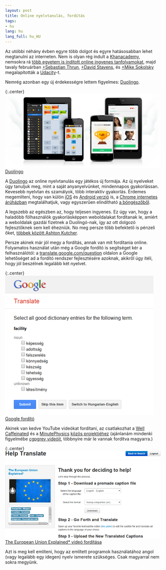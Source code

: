 ```yaml
---
layout: post
title: Online nyelvtanulás, fordítás
tags:
- hu
lang: hu
lang_full: hu_HU
---
```


Az utóbbi néhány évben egyre több dolgot és egyre hatásosabban lehet megtanulni
az interneten. Nem is olyan rég indult a [Khanacademy][1], nemsokra rá [több
egyetem is indított online ingyenes tanfolyamokat][2], majd tavaly februárban
[+Sebastian Thrun][4], [+David Stavens][5], és [+Mike Sokolsky][6]
megalapították a [Udacity][3]-t.

[1]: https://www.khanacademy.org/
[2]: https://www.coursera.org/
[3]: https://www.udacity.com/
[4]: https://plus.google.com/101416274833608453021
[5]: https://plus.google.com/108082951601963426010
[6]: https://plus.google.com/116392046689532645579

Nemrég azonban egy új érdekességre lettem figyelmes: [Duolingo][7].

[7]: https://www.duolingo.com/

{:.center}
[![Duolingo](/images/2013/duolingo.png)
Duolingo
][7]

A [Duolingo][7] az online nyelvtanulás egy játékos új formája. Az új nyelveket
úgy tanuljuk meg, mint a saját anyanyelvünket, mindennapos gyakorlássan.
Kevesebb nyelvtan és szamályok, több interaktív gyakorlás. Érdemes megemlíteni,
hogy van külön [iOS][8] és [Android verzió][9] is, a [Chrome internetes
árúházban][10] megtalálhatjuk, vagy egyszerűen elindítható [a böngészőből][7].

[8]: https://itunes.apple.com/us/app/duolingo-learn-languages-for/id570060128
[9]: https://play.google.com/store/apps/details?id=com.duolingo
[10]: https://chrome.google.com/webstore/detail/duolingo/aiahmijlpehemcpleichkcokhegllfjl?hl=hu

A legszebb az egészben az, hogy teljesen ingyenes. Ez úgy van, hogy a haladóbb
fölhasználók gyakorlásképpen weboldalakat fordítanak le, amiért a weboldalak
gazdái fizetnek a Duolingó-nak, így az ott dolgozó fejlesztőknek sem kell
éhezniük. No meg persze több befektető is pénzeli őket, [többek között Ashton
Kutcher][11].

[11]: https://www.post-gazette.com/stories/business/news/ashton-kutcher-backs-cmu-duos-startup-duolingo-641086/

Persze akinek már jól megy a fordítás, annak van mit fordítania online.
Folyamatos használat után még a Google fordító is segítséget kér a
felhasználótól: a [translate.google.com/question][12] oldalon a Google
lehetőséget ad a fordító rendszer fejlesztésére azoknak, akikről úgy ítéli,
hogy jól beszélnek legalább két nyelvet.

[12]: https://translate.google.com/question

{:.center}
[![Google fordító](/images/2013/google-translate.png)
Google fordító
][12]

Akinek van kedve YouTube videókat fordítani, az csatlakozhat a [Well
Caffeinated][14] és a [MinutePhysics][15] [közös projektjéhez][13] (ajánlanám
mindenki figyelmébe [cgpgrey videóit][16], többnyire már le vannak fordítva
magyarra.)

[13]: https://translate.minutephysics.com/
[14]: https://wellcaffeinated.net/
[15]: https://minutephysics.com/
[16]: https://cgpgrey.subtitl.us/

{:.center}
[![The European Union Explained\* videó fordítása](/images/2013/translate-cgpgrey.png)
The European Union Explained\* videó fordítása
][16]

Azt is meg kell említeni, hogy az említett programok használatához angol (vagy
legalább egy idegen) nyelv ismerete szükséges. Csak magyarral nem sokra
megyünk.
